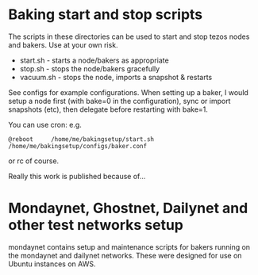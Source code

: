 # Baking start and stop scripts

The scripts in these directories can be used to start and stop
tezos nodes and bakers. Use at your own risk.

* start.sh <config> - starts a node/bakers as appropriate
* stop.sh <config>  - stops the node/bakers gracefully
* vacuum.sh <config> <snapshoturl> - stops the node, 
	imports a snapshot & restarts


See configs for example configurations. When setting up a baker,
I would setup a node first (with bake=0 in the configuration), sync
or import snapshots (etc), then delegate before restarting with
bake=1.

You can use cron: e.g.
```
@reboot		/home/me/bakingsetup/start.sh /home/me/bakingsetup/configs/baker.conf
```

or rc of course.

Really this work is published because of...

# Mondaynet, Ghostnet, Dailynet and other test networks setup

mondaynet contains setup and maintenance scripts for bakers running
on the mondaynet and dailynet networks. These were designed for use
on Ubuntu instances on AWS.

